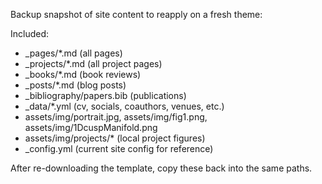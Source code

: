 Backup snapshot of site content to reapply on a fresh theme:

Included:
- _pages/*.md (all pages)
- _projects/*.md (all project pages)
- _books/*.md (book reviews)
- _posts/*.md (blog posts)
- _bibliography/papers.bib (publications)
- _data/*.yml (cv, socials, coauthors, venues, etc.)
- assets/img/portrait.jpg, assets/img/fig1.png, assets/img/1DcuspManifold.png
- assets/img/projects/* (local project figures)
- _config.yml (current site config for reference)

After re-downloading the template, copy these back into the same paths.
